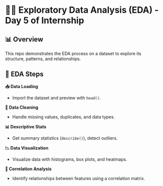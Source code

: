 # 🧑‍💻 Exploratory Data Analysis (EDA) - Day 5 of Internship

## 📊 Overview
This repo demonstrates the EDA process on a dataset to explore its structure, patterns, and relationships.

## 🔑 EDA Steps
 **📥 Data Loading**  
   - Import the dataset and preview with `head()`.

 **🧹 Data Cleaning**  
   - Handle missing values, duplicates, and data types.

 **📊 Descriptive Stats**  
   - Get summary statistics (`describe()`), detect outliers.

 **📉 Data Visualization**  
   - Visualize data with histograms, box plots, and heatmaps.

**🔗 Correlation Analysis**  
   - Identify relationships between features using a correlation matrix.


